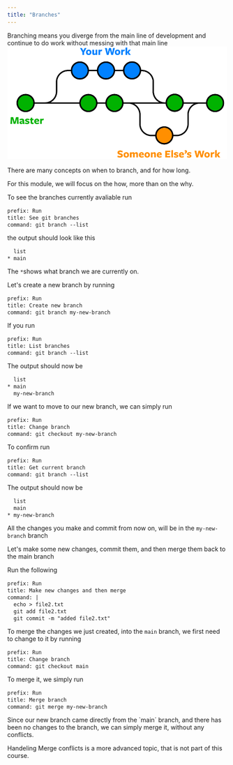 ```yaml
---
title: "Branches"
---
```


Branching means you diverge from the main line of development and continue to do work without messing with that main line
![1](1.png)

There are many concepts on when to branch, and for how long. 

For this module, we will focus on the how, more than on the why.

To see the branches currently avaliable run
```terminal:execute
prefix: Run
title: See git branches
command: git branch --list
```

the output should look like this 
```
  list
* main
```

The `*`shows what branch we are currently on.

Let's create a new branch by running
```terminal:execute
prefix: Run
title: Create new branch
command: git branch my-new-branch
```

If you run
```terminal:execute
prefix: Run
title: List branches
command: git branch --list
```

The output should now be
```
  list
* main
  my-new-branch
```

If we want to move to our new branch, we can simply run
```terminal:execute
prefix: Run
title: Change branch
command: git checkout my-new-branch
```

To confirm run 
```terminal:execute
prefix: Run
title: Get current branch
command: git branch --list
```

The output should now be
```
  list
  main
* my-new-branch
```

All the changes you make and commit from now on, will be in the `my-new-branch` branch

Let's make some new changes, commit them, and then merge them back to the main branch

Run the following
```terminal:execute
prefix: Run
title: Make new changes and then merge
command: |
  echo > file2.txt
  git add file2.txt
  git commit -m "added file2.txt"
```

To merge the changes we just created, into the `main` branch, we first need to change to it by running
```terminal:execute
prefix: Run
title: Change branch
command: git checkout main
```

To merge it, we simply run
```terminal:execute
prefix: Run
title: Merge branch
command: git merge my-new-branch
```

Since our new branch came directly from the `main´ branch, and there has been no changes to the branch, we can simply merge it, without any conflicts.

Handeling Merge conflicts is a more advanced topic, that is not part of this course.